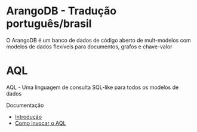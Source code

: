 # ArangoDB - Tradução português/brasil
O ArangoDB é um banco de dados de código aberto de mult-modelos com modelos de dados flexíveis para documentos, grafos e chave-valor

# AQL
AQL - Uma linguagem de consulta SQL-like para todos os modelos de dados

Documentação  
* [Introdução](introducao.md)  
* [Como invocar o AQL](como_invocar_o_aql.md)
